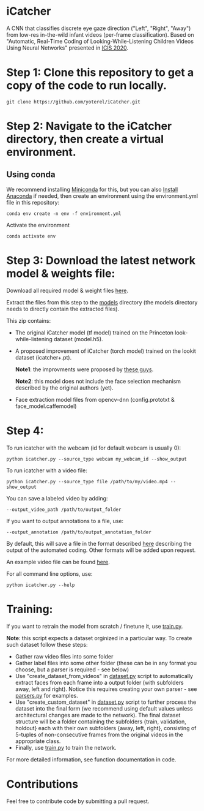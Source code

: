 # iCatcher
A CNN that classifies discrete eye gaze direction ("Left", "Right", "Away") from low-res in-the-wild infant videos (per-frame classification).
Based on "Automatic, Real-Time Coding of Looking-While-Listening Children Videos Using Neural Networks" presented in [ICIS 2020](https://infantstudies.org/congress-2020).

# Step 1: Clone this repository to get a copy of the code to run locally.

`git clone https://github.com/yoterel/iCatcher.git`

# Step 2: Navigate to the iCatcher directory, then create a virtual environment.

## Using conda

We recommend installing [Miniconda](https://docs.conda.io/en/latest/miniconda.html) for this, but you can also [Install Anaconda](https://www.anaconda.com/products/individual/get-started) if needed, then create an environment using the environment.yml file in this repository:

`conda env create -n env -f environment.yml`

Activate the environment

`conda activate env`

# Step 3: Download the latest network model & weights file:

Download all required model & weight files [here](https://www.cs.tau.ac.il/~yotamerel/baby_eye_tracker/model_files.zip).

Extract the files from this step to the [models](models) directory (the models directory needs to directly contain the extracted files).

This zip contains:

- The original iCatcher model (tf model) trained on the Princeton look-while-listening dataset (model.h5).
  
- A proposed improvement of iCatcher (torch model) trained on the lookit dataset (icatcher+.pt).
  
  **Note1**: the improvments were proposed by [these guys](https://github.com/XinchengTan/infant-gaze-coding).
  
  **Note2**: this model does not include the face selection mechanism described by the original authors (yet).

- Face extraction model files from opencv-dnn (config.prototxt & face_model.caffemodel)


# Step 4:

To run icatcher with the webcam (id for default webcam is usually 0):

`python icatcher.py --source_type webcam my_webcam_id --show_output`

To run icatcher with a video file:

`python icatcher.py --source_type file /path/to/my/video.mp4 --show_output`

You can save a labeled video by adding:

`--output_video_path /path/to/output_folder`

If you want to output annotations to a file, use:

`--output_annotation /path/to/output_annotation_folder`

By default, this will save a file in the format described [here](https://osf.io/3n97m/) describing the 
output of the automated coding. Other formats will be added upon request.

An example video file can be found [here](https://www.cs.tau.ac.il/~yotamerel/baby_eye_tracker/example.mp4).

For all command line options, use:

`python icatcher.py --help`


# Training:

If you want to retrain the model from scratch / finetune it, use [train.py](train.py).

**Note**: this script expects a dataset orginized in a particular way. To create such dataset follow these steps:

- Gather raw video files into some folder
- Gather label files into some other folder (these can be in any format you choose, but a parser is required - see below)
- Use "create_dataset_from_videos" in [dataset.py](dataset.py) script to automatically extract faces from each frame into a output folder (with subfolders away, left and right). Notice this requires creating your own parser - see [parsers.py](parsers.py) for examples.
- Use "create_custom_dataset" in [dataset.py](dataset.py) script to further process the dataset into the final form (we recommend using default values unless architectural changes are made to the network). The final dataset structure will be a folder containing the subfolders {train, validation, holdout} each with their own subfolders {away, left, right}, consisting of 5-tuples of non-consecutive frames from the original videos in the appropriate class.
- Finally, use [train.py](train.py) to train the network.

For more detailed information, see function documentation in code.

# Contributions

Feel free to contribute code by submitting a pull request.
